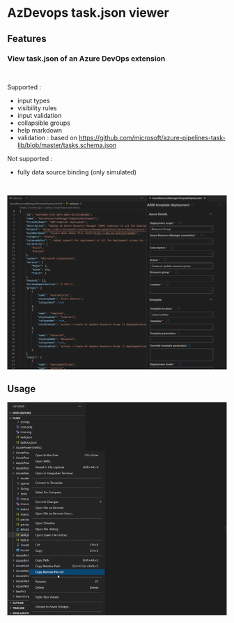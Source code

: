 # AzDevops task.json viewer

## Features
### View task.json of an Azure DevOps extension
<br/>

Supported :
- input types
- visibility rules
- input validation
- collapsible groups
- help markdown
- validation : based on https://github.com/microsoft/azure-pipelines-task-lib/blob/master/tasks.schema.json

Not supported :
- fully data source binding (only simulated)

<br/>

![task ui](./readme/extension.png)

## Usage
  
![usage](./readme/usage.gif)
